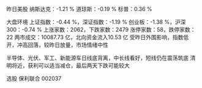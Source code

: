昨日美股
纳斯达克：-1.21 %
道琼斯：-0.19 %
标普：0.36 %

大盘环境
上证指数：-0.44 %，深证指数：-1.19 %
创业板：-1.38 %，沪深300：-0.74 %
上涨家数：2062，下跌家数：2479
涨停家数：58，跌停家数：22 
两市成交：10087.73 亿，北向资金流入10.53 亿
受昨日外围影响，指数低开，冲高回落，较昨日放量，市场情绪中性

半导体、光伏、军工、新能源车日线底背离，中长线看好，短线仍在震荡筑底
清明将近，获利可以适当减仓，最后两天下跌可能较大

选股
保利联合 002037